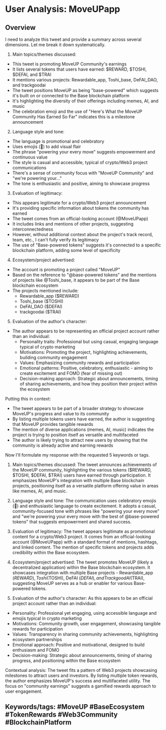 # User Analysis: MoveUPapp

## Overview

<think>
I need to analyze this tweet and provide a summary across several dimensions. Let me break it down systematically.

1. Main topics/themes discussed:
- This tweet is promoting MoveUP Community's earnings
- It lists several tokens that users have earned: $REWARD, $TOSHI, $DEFAI, and $TRAI
- It mentions various projects: Rewardable_app, Toshi_base, DeFAI_DAO, and trackgoodai
- The tweet positions MoveUP as being "base-powered" which suggests it's built on or connected to the Base blockchain platform
- It's highlighting the diversity of their offerings including memes, AI, and music
- The celebration emoji and the use of "Here's What the MoveUP Community Has Earned So Far" indicates this is a milestone announcement

2. Language style and tone:
- The language is promotional and celebratory
- Uses emojis (🎉) to add visual flair
- The phrase "powering your every move" suggests empowerment and continuous value
- The style is casual and accessible, typical of crypto/Web3 project communications
- There's a sense of community focus with "MoveUP Community" and "we're powering your..."
- The tone is enthusiastic and positive, aiming to showcase progress

3. Evaluation of legitimacy:
- This appears legitimate for a crypto/Web3 project announcement
- It's providing specific information about tokens the community has earned
- The tweet comes from an official-looking account (@MoveUPapp)
- It includes links and mentions of other projects, suggesting interconnectedness
- However, without additional context about the project's track record, team, etc., I can't fully verify its legitimacy
- The use of "Base-powered tokens" suggests it's connected to a specific blockchain platform, adding some level of specificity

4. Ecosystem/project advertised:
- The account is promoting a project called "MoveUP"
- Based on the reference to "@base-powered tokens" and the mentions of projects like @Toshi_base, it appears to be part of the Base blockchain ecosystem
- The projects mentioned include:
  - Rewardable_app ($REWARD)
  - Toshi_base ($TOSHI)
  - DeFAI_DAO ($DEFAI)
  - trackgoodai ($TRAI)

5. Evaluation of the author's character:

- The author appears to be representing an official project account rather than an individual:
   - Personality traits: Professional but using casual, engaging language typical of crypto marketing
   - Motivations: Promoting the project, highlighting achievements, building community engagement
   - Values: Emphasizing community rewards and participation
   - Emotional patterns: Positive, celebratory, enthusiastic - aiming to create excitement and FOMO (fear of missing out)
   - Decision-making approach: Strategic about announcements, timing of sharing achievements, and how they position their project within the ecosystem

Putting this in context:
- The tweet appears to be part of a broader strategy to showcase MoveUP's progress and value to its community
- By listing multiple tokens users have earned, the author is suggesting that MoveUP provides tangible rewards
- The mention of diverse applications (memes, AI, music) indicates the project is trying to position itself as versatile and multifaceted
- The author is likely trying to attract new users by showing that the community is already active and earning rewards

Now I'll formulate my response with the requested 5 keywords or tags.
</think>

1. Main topics/themes discussed:
The tweet announces achievements of the MoveUP community, highlighting the various tokens ($REWARD, $TOSHI, $DEFAI, $TRAI) users have earned through participation. It emphasizes MoveUP's integration with multiple Base blockchain projects, positioning itself as a versatile platform offering value in areas like memes, AI, and music.

2. Language style and tone:
The communication uses celebratory emojis (🎉) and enthusiastic language to create excitement. It adopts a casual, community-focused tone with phrases like "powering your every move" and "we're powering your every move with the best of @base-powered tokens" that suggests empowerment and shared success.

3. Evaluation of legitimacy:
The tweet appears legitimate as promotional content for a crypto/Web3 project. It comes from an official-looking account (@MoveUPapp) with a standard format of mentions, hashtags, and linked content. The mention of specific tokens and projects adds credibility within the Base ecosystem.

4. Ecosystem/project advertised:
The tweet promotes MoveUP (likely a decentralized application) within the Base blockchain ecosystem. It showcases integration with multiple Base projects - Rewardable_app ($REWARD), Toshi ($TOSHI), DeFAI ($DEFAI), and TrackgoodAI ($TRAI), suggesting MoveUP serves as a hub or enabler for various Base-powered tokens.

5. Evaluation of the author's character:
As this appears to be an official project account rather than an individual:
- Personality: Professional yet engaging, using accessible language and emojis typical in crypto marketing
- Motivations: Community growth, user engagement, showcasing tangible rewards for participation
- Values: Transparency in sharing community achievements, highlighting ecosystem partnerships
- Emotional approach: Positive and motivational, designed to build enthusiasm and FOMO
- Decision-making: Strategic about announcements, timing of sharing progress, and positioning within the Base ecosystem

Contextual analysis:
The tweet fits a pattern of Web3 projects showcasing milestones to attract users and investors. By listing multiple token rewards, the author emphasizes MoveUP's success and multifaceted utility. The focus on "community earnings" suggests a gamified rewards approach to user engagement.

Keywords/tags:
#MoveUP #BaseEcosystem #TokenRewards #Web3Community #BlockchainPlatform
---
